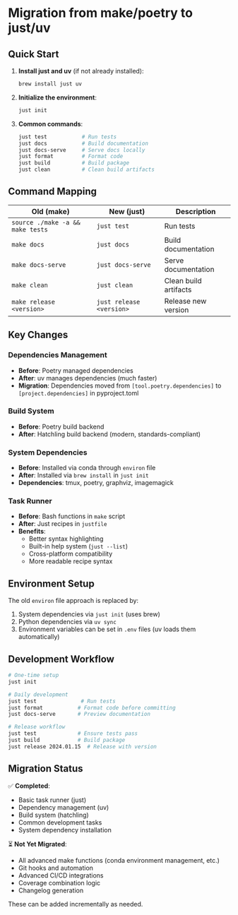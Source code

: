 # Migration from make/poetry to just/uv

## Quick Start

1. **Install just and uv** (if not already installed):
   ```bash
   brew install just uv
   ```

2. **Initialize the environment**:
   ```bash
   just init
   ```

3. **Common commands**:
   ```bash
   just test           # Run tests
   just docs           # Build documentation  
   just docs-serve     # Serve docs locally
   just format         # Format code
   just build          # Build package
   just clean          # Clean build artifacts
   ```

## Command Mapping

| Old (make) | New (just) | Description |
|------------|------------|-------------|
| `source ./make -a && make tests` | `just test` | Run tests |
| `make docs` | `just docs` | Build documentation |
| `make docs-serve` | `just docs-serve` | Serve documentation |
| `make clean` | `just clean` | Clean build artifacts |
| `make release <version>` | `just release <version>` | Release new version |

## Key Changes

### Dependencies Management
- **Before**: Poetry managed dependencies
- **After**: uv manages dependencies (much faster)
- **Migration**: Dependencies moved from `[tool.poetry.dependencies]` to `[project.dependencies]` in pyproject.toml

### Build System  
- **Before**: Poetry build backend
- **After**: Hatchling build backend (modern, standards-compliant)

### System Dependencies
- **Before**: Installed via conda through `environ` file
- **After**: Installed via `brew install` in `just init`
- **Dependencies**: tmux, poetry, graphviz, imagemagick

### Task Runner
- **Before**: Bash functions in `make` script
- **After**: Just recipes in `justfile`
- **Benefits**:
  - Better syntax highlighting
  - Built-in help system (`just --list`)
  - Cross-platform compatibility
  - More readable recipe syntax

## Environment Setup

The old `environ` file approach is replaced by:

1. System dependencies via `just init` (uses brew)
2. Python dependencies via `uv sync`
3. Environment variables can be set in `.env` files (uv loads them automatically)

## Development Workflow

```bash
# One-time setup
just init

# Daily development
just test              # Run tests
just format           # Format code before committing
just docs-serve       # Preview documentation

# Release workflow  
just test             # Ensure tests pass
just build            # Build package
just release 2024.01.15  # Release with version
```

## Migration Status

✅ **Completed**:
- Basic task runner (just)
- Dependency management (uv)
- Build system (hatchling)
- Common development tasks
- System dependency installation

⏳ **Not Yet Migrated**:
- All advanced make functions (conda environment management, etc.)
- Git hooks and automation
- Advanced CI/CD integrations
- Coverage combination logic
- Changelog generation

These can be added incrementally as needed.
